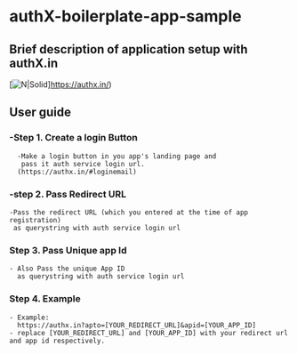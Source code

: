 # authX-boilerplate-app-sample
## Brief description of application setup with authX.in

[![N|Solid](http://i0.wp.com/www.haashall.org/wp-content/uploads/2015/10/87cc0576629f9e533cd1d331fd98d8bc.png?resize=100%2C100)]https://authx.in/)

## User guide

 ###  -Step 1. Create a login Button
      -Make a login button in you app's landing page and
       pass it auth service login url.
      (https://authx.in/#loginemail)
### -step 2. Pass Redirect URL

    -Pass the redirect URL (which you entered at the time of app registration) 
     as querystring with auth service login url



### Step 3. Pass Unique app Id
    - Also Pass the unique App ID 
      as querystring with auth service login url


### Step 4. Example
    - Example: 
      https://authx.in?apto=[YOUR_REDIRECT_URL]&apid=[YOUR_APP_ID]
    - replace [YOUR_REDIRECT_URL] and [YOUR_APP_ID] with your redirect url and app id respectively.

